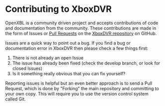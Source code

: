 # Contributing to XboxDVR


OpenXBL is a community driven project and accepts contributions of code and documentation from the community. These contributions are made in the form of Issues or [Pull Requests](http://help.github.com/send-pull-requests/) on the [XboxDVR repository](https://github.com/OpenXBL/OpenXBL-XboxDVR) on GitHub.

Issues are a quick way to point out a bug. If you find a bug or documentation error in XboxDVR then please check a few things first:

1. There is not already an open Issue
2. The issue has already been fixed (check the develop branch, or look for closed Issues)
3. Is it something really obvious that you can fix yourself?

Reporting issues is helpful but an even better approach is to send a Pull Request, which is done by "Forking" the main repository and committing to your own copy. This will require you to use the version control system called Git.